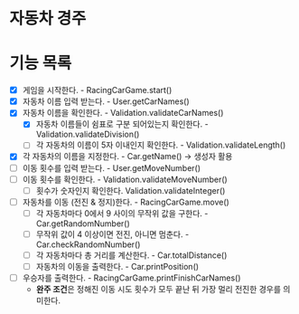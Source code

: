 자동차 경주
========

# 기능 목록
- [x] 게임을 시작한다. - RacingCarGame.start()
- [x] 자동차 이름 입력 받는다. - User.getCarNames()
- [x] 자동차 이름을 확인한다. - Validation.validateCarNames()
    - [x] 자동차 이름들이 쉼표로 구분 되어있는지 확인한다. - Validation.validateDivision()
    - [ ] 각 자동차의 이름이 5자 이내인지 확인한다. - Validation.validateLength()
- [x] 각 자동차의 이름을 지정한다. - Car.getName() -> 생성자 활용
- [ ] 이동 횟수를 입력 받는다. - User.getMoveNumber()
- [ ] 이동 횟수를 확인한다. - Validation.validateMoveNumber()
    - [ ] 횟수가 숫자인지 확인한다. Validation.validateInteger()
- [ ] 자동차를 이동 (전진 & 정지)한다. - RacingCarGame.move()
    - [ ] 각 자동차마다 0에서 9 사이의 무작위 값을 구한다. - Car.getRandomNumber()
    - [ ] 무작위 값이 4 이상이면 전진, 아니면 멈춘다. - Car.checkRandomNumber()
    - [ ] 각 자동차마다 총 거리를 계산한다. - Car.totalDistance()
    - [ ] 자동차의 이동을 출력한다. - Car.printPosition()
- [ ] 우승자를 출력한다. - RacingCarGame.printFinishCarNames()
    - **완주 조건**은 정해진 이동 시도 횟수가 모두 끝난 뒤 가장 멀리 전진한 경우를 의미한다.